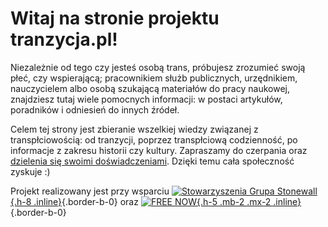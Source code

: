 # Witaj na stronie projektu **tranzycja.pl**!

Niezależnie od tego czy jesteś osobą trans, próbujesz zrozumieć swoją płeć, czy wspierającą; pracownikiem służb publicznych, urzędnikiem, nauczycielem albo osobą szukającą materiałów do pracy naukowej, znajdziesz tutaj wiele pomocnych informacji: w postaci artykułów, poradników i odniesień do innych źródeł.

Celem tej strony jest zbieranie wszelkiej wiedzy związanej z transpłciowością: od tranzycji, poprzez transpłciową codzienność, po informacje z zakresu historii czy kultury. Zapraszamy do czerpania oraz [dzielenia się swoimi doświadczeniami](/strony/wsparcie-projektu). Dzięki temu cała społeczność zyskuje :)

Projekt realizowany jest przy wsparciu [![Stowarzyszenia Grupa Stonewall](/media/img/logo/STOn_logo_transparent-pink.svg){.h-8 .inline}](https://grupa-stonewall.pl){.border-b-0} oraz [![FREE NOW](/media/img/logo/FREE_NOW_Logo_positiv_rgb.png ){.h-5 .mb-2 .mx-2 .inline}](https://free-now.com/){.border-b-0}
